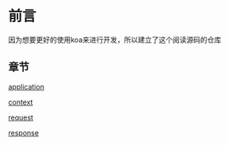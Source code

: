 # 前言

  因为想要更好的使用koa来进行开发，所以建立了这个阅读源码的仓库

## 章节

  [application](https://github.com/wangtianlun/koa-design/blob/master/application.md)
  
  [context](https://github.com/wangtianlun/koa-design/blob/master/context.md)
  
  [request](https://github.com/wangtianlun/koa-design/blob/master/request.md)
  
  [response](https://github.com/wangtianlun/koa-design/blob/master/application.md)

